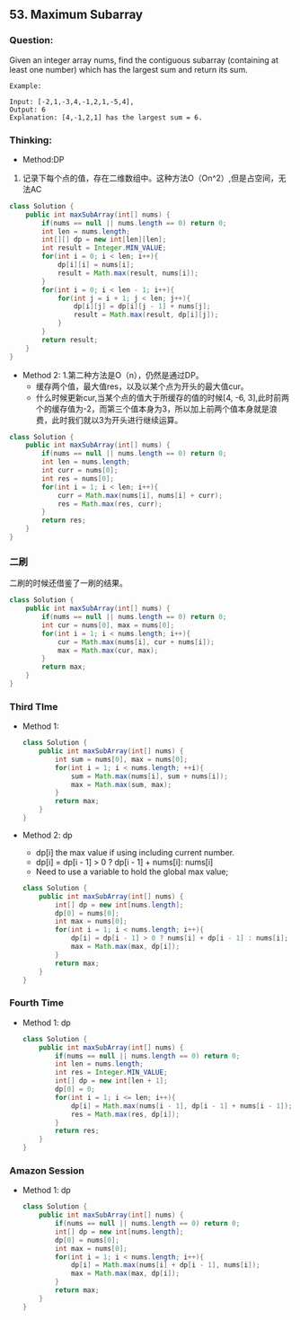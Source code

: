 ## 53. Maximum Subarray

### Question:
Given an integer array nums, find the contiguous subarray (containing at least one number) which has the largest sum and return its sum.

```
Example:

Input: [-2,1,-3,4,-1,2,1,-5,4],
Output: 6
Explanation: [4,-1,2,1] has the largest sum = 6.
```

### Thinking:
* Method:DP
1. 记录下每个点的值，存在二维数组中。这种方法O（On^2）,但是占空间，无法AC

```Java
class Solution {
    public int maxSubArray(int[] nums) {
        if(nums == null || nums.length == 0) return 0;
        int len = nums.length;
        int[][] dp = new int[len][len];
        int result = Integer.MIN_VALUE;
        for(int i = 0; i < len; i++){
            dp[i][i] = nums[i];
            result = Math.max(result, nums[i]);
        }
        for(int i = 0; i < len - 1; i++){
            for(int j = i + 1; j < len; j++){
                dp[i][j] = dp[i][j - 1] + nums[j];
                result = Math.max(result, dp[i][j]);
            }
        }
        return result;
    }
}
```

* Method 2:
1.第二种方法是O（n），仍然是通过DP。
	* 缓存两个值，最大值res，以及以某个点为开头的最大值cur。
	* 什么时候更新cur,当某个点的值大于所缓存的值的时候[4, -6, 3],此时前两个的缓存值为-2，而第三个值本身为3，所以加上前两个值本身就是浪费，此时我们就以3为开头进行继续运算。

```Java
class Solution {
    public int maxSubArray(int[] nums) {
        if(nums == null || nums.length == 0) return 0;
        int len = nums.length;
        int curr = nums[0];
        int res = nums[0];
        for(int i = 1; i < len; i++){
            curr = Math.max(nums[i], nums[i] + curr);
            res = Math.max(res, curr);
        }
        return res;
    }
}
```

### 二刷
二刷的时候还借鉴了一刷的结果。
```Java
class Solution {
    public int maxSubArray(int[] nums) {
        if(nums == null || nums.length == 0) return 0;
        int cur = nums[0], max = nums[0];
        for(int i = 1; i < nums.length; i++){
            cur = Math.max(nums[i], cur + nums[i]);
            max = Math.max(cur, max);
        }
        return max;
    }
}
```

### Third TIme
* Method 1:
  ```Java
  class Solution {
      public int maxSubArray(int[] nums) {
          int sum = nums[0], max = nums[0];
          for(int i = 1; i < nums.length; ++i){
              sum = Math.max(nums[i], sum + nums[i]);
              max = Math.max(sum, max);
          }
          return max;
      }
  }
  ```

* Method 2: dp
  * dp[i] the max value if using including current number.
  * dp[i] = dp[i - 1] > 0 ? dp[i - 1] + nums[i]: nums[i]
  * Need to use a variable to hold the global max value;
  ```Java
  class Solution {
      public int maxSubArray(int[] nums) {
          int[] dp = new int[nums.length];
          dp[0] = nums[0];
          int max = nums[0];
          for(int i = 1; i < nums.length; i++){
              dp[i] = dp[i - 1] > 0 ? nums[i] + dp[i - 1] : nums[i];
              max = Math.max(max, dp[i]);
          }
          return max;
      }
  }
  ```

### Fourth Time
* Method 1: dp
	```Java
	class Solution {
		public int maxSubArray(int[] nums) {
			if(nums == null || nums.length == 0) return 0;
			int len = nums.length;
			int res = Integer.MIN_VALUE;
			int[] dp = new int[len + 1];
			dp[0] = 0;
			for(int i = 1; i <= len; i++){
				dp[i] = Math.max(nums[i - 1], dp[i - 1] + nums[i - 1]);
				res = Math.max(res, dp[i]);
			}
			return res;
		}
	}
	```

### Amazon Session
* Method 1: dp
	```Java
	class Solution {
		public int maxSubArray(int[] nums) {
			if(nums == null || nums.length == 0) return 0;
			int[] dp = new int[nums.length];
			dp[0] = nums[0];
			int max = nums[0];
			for(int i = 1; i < nums.length; i++){
				dp[i] = Math.max(nums[i] + dp[i - 1], nums[i]);
				max = Math.max(max, dp[i]);
			}
			return max;
		}
	}
	```